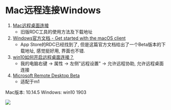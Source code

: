 # Mac远程连接Windows

1. [Mac远程桌面连接](https://zhuanlan.zhihu.com/p/34202380)
    - 旧版RDC工具的使用方法及下载地址
2. [Windows官方文档 - Get started with the macOS client](https://docs.microsoft.com/en-us/windows-server/remote/remote-desktop-services/clients/remote-desktop-mac)
    - App Store的RDC已经找到了, 但是这篇官方文档给出了一个Beta版本的下载地址, 感觉挺好用, 界面也不错.
3. [win10如何开启远程桌面连接？](https://jingyan.baidu.com/article/20095761024d8bcb0721b4b9.html)
    - 我的电脑右键 -> 属性 -> 左侧"远程设置" -> 允许远程协助, 允许远程桌面连接
4. [Microsoft Remote Desktop Beta](https://install.appcenter.ms/orgs/rdmacios-k2vy/apps/microsoft-remote-desktop-for-mac/distribution_groups/all-users-of-microsoft-remote-desktop-for-mac)
    - 适配于m1

Mac版本: 10.14.5
Windows: win10 1903

![](https://gitee.com/generals-space/gitimg/raw/master/550e4db3598bee5e4ca28e7626b751de.png)

